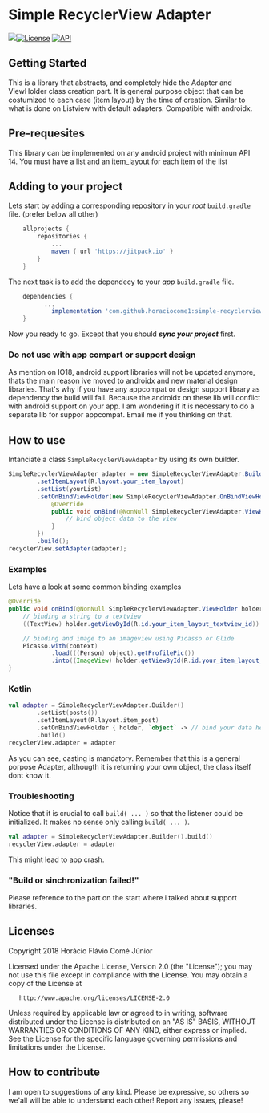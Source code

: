 # Simple RecyclerView Adapter 
[![](https://jitpack.io/v/horaciocome1/simple-recyclerview-adapter.svg)](https://jitpack.io/#horaciocome1/simple-recyclerview-adapter)[![License](https://img.shields.io/badge/license-Apache%202-blue.svg)](https://www.apache.org/licenses/LICENSE-2.0) [![API](https://img.shields.io/badge/API-14%2B-brightgreen.svg?style=flat)](https://android-arsenal.com/api?level=14)

## Getting Started
This is a library that abstracts, and completely hide the Adapter and ViewHolder class creation part.
It is general purpose object that can be costumized to each case (item layout) by the time of creation. Similar to what is done on Listview with default adapters.
Compatible with androidx.

## Pre-requesites
This library can be implemented on any android project with minimun API 14. You must have a list and an item_layout for each item of the list

## Adding to your project
Lets start by adding a corresponding repository in your _root_ `build.gradle` file. (prefer below all other)
```gradle
	allprojects {
		repositories {
			...
			maven { url 'https://jitpack.io' }
		}
	}
 ```
The next task is to add the dependecy to your _app_ `build.gradle` file.
```gradle
	dependencies {
          ...
	        implementation 'com.github.horaciocome1:simple-recyclerview-adapter:0.1.0'
	}
```
Now you ready to go. Except that you should _**sync your project**_ first.

### Do not use with app compart or support design
As mention on IO18, android support libraries will not be updated anymore, thats the main reason ive moved to androidx and new material design libraries. That's why if you have any appcompat or design support library as dependency the build will fail. Because the androidx on these lib will conflict with android support on your app.
I am wondering if it is necessary to do a separate lib for suppor appcompat. Email me if you thinking on that.

## How to use
Intanciate a class `SimpleRecyclerViewAdapter` by using its own builder.
```java
SimpleRecyclerViewAdapter adapter = new SimpleRecyclerViewAdapter.Builder()
        .setItemLayout(R.layout.your_item_layout)
        .setList(yourList)
        .setOnBindViewHolder(new SimpleRecyclerViewAdapter.OnBindViewHolder() {
            @Override
            public void onBind(@NonNull SimpleRecyclerViewAdapter.ViewHolder holder, Object object) {
                // bind object data to the view
            }
        })
        .build();
recyclerView.setAdapter(adapter);
```
### Examples
Lets have a look at some common binding examples 
```java
@Override
public void onBind(@NonNull SimpleRecyclerViewAdapter.ViewHolder holder, Object object) {
    // binding a string to a textview
    ((TextView) holder.getViewById(R.id.your_item_layout_textview_id)).setText((String) object)

    // binding and image to an imageview using Picasso or Glide
    Picasso.with(context)
            .load(((Person) object).getProfilePic())
            .into((ImageView) holder.getViewById(R.id.your_item_layout_imageview_id))
}
```

### Kotlin
```kotlin
val adapter = SimpleRecyclerViewAdapter.Builder()
        .setList(posts())
        .setItemLayout(R.layout.item_post)
        .setOnBindViewHolder { holder, `object` -> // bind your data here }
        .build()
recyclerView.adapter = adapter
```

As you can see, casting is mandatory. Remember that this is a general porpose Adapter, althougth it is returning your own object, the class itself dont know it.

### Troubleshooting
Notice that it is crucial to call `build( ... )` so that the listener could be initialized.
It makes no sense only calling `build( ... )`.
```kotlin
val adapter = SimpleRecyclerViewAdapter.Builder().build()
recyclerView.adapter = adapter
```
This might lead to app crash.

### "Build or sinchronization failed!"
Please reference to the part on the start where i talked about support libraries.

## Licenses
   Copyright 2018 Horácio Flávio Comé Júnior

   Licensed under the Apache License, Version 2.0 (the "License");
   you may not use this file except in compliance with the License.
   You may obtain a copy of the License at

       http://www.apache.org/licenses/LICENSE-2.0

   Unless required by applicable law or agreed to in writing, software
   distributed under the License is distributed on an "AS IS" BASIS,
   WITHOUT WARRANTIES OR CONDITIONS OF ANY KIND, either express or implied.
   See the License for the specific language governing permissions and
   limitations under the License.

## How to contribute
I am open to suggestions of any kind.
Please be expressive, so others so we'all will be able to understand each other!
Report any issues, please!